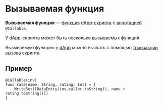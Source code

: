 # Вызываемая функция

**Вызываемая функция** — [функция](/ride/functions.md) [dApp-скрипта](/ride/script/dapp-script.md) с [аннотацией](/ride/annotations.md) `@Callable`.

У dApp-скрипта может быть несколько вызываемых функций.

Вызываемую функцию у [dApp](/blockchain/dapp.md) можно вызвать с помощью [транзакции вызова скрипта](/blockchain/transaction-type/invoke-script-transaction.md).

## Пример

``` ride
@Callable(inv)
func rate(name: String, rating: Int) = {
    WriteSet([DataEntry(inv.caller.toString(), name + rating.toString()])
}
```
